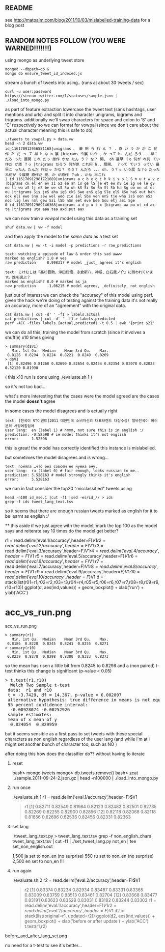 ## README

see http://matpalm.com/blog/2011/10/03/mislabelled-training-data for a blog post

## RANDOM NOTES FOLLOW (YOU WERE WARNED!!!!!!!)

using mongo as underlying tweet store

    mongod --dbpath=db &
    mongo db ensure_tweet_id_indexed.js

stream a bunch of tweets into using.. (runs at about 30 tweets / sec)

    curl -u user:password https://stream.twitter.com/1/statuses/sample.json | ./load_into_mongo.py

as part of feature extraction lowercase the tweet text (sans hashtags, user mentions and urls)
and split it into character unigrams, bigrams and trigrams. 
additionally we'll swap characters for space and colon to 'S' and 'C' respectively 
so we can format for vowpal (since we don't care about the actual character meaning this is safe to do)

    ./tweets_to_vowpal.py > data.vw
    head -n 3 data.vw
    id_116170912956551168|unigrams 、 最 開 ろ れ ん ？ . 原 い う か が こ 何 作 た だ っ て 早 h な o 展 |bigrams う展 いう 、か って h. んだ ろう .. 早こ だろ った 展開 これ だっ 原作 かな たん う？ な？ 開、 oh 最早 ？o 何が れ何 てい 作だ が原 ？っ |trigrams だろう 何が原 これ何 h.. 展開、 ？って ていう ってい 最早こ ったん たんだ 作だっ かな？ ろう？ んだろ ... oh. う？っ いう展 な？o だった れ何が う展開 原作だ 開、か が原作 ？oh 、かな 早これ
    1 id_116170912981721089|unigrams a c b e g i h k j s o l S n u t w v z |bigrams ck el en ev zi Sz ee ah is ge lS je et ew nS ie ig ve le gS no li wo aS tj eS be we sS Sw wh kS Si So Sn Sl Sb ha Sg oo on ut oc ou |trigrams Sis jeS aha igS ckS Swe enS gSg Sle elS kSo haS out hah ock eli ewo Sno sSw wel woo zie iel Sbe ven onS tje wha isS oon eSz noc lig lev nSl gew Szi lSb nSn eet eve bee Sou etj aSi Sge
    0 id_116170912969146368|unigrams a d p u t x |bigrams aa pu ut xd ax ta |trigrams uta aaa taa axd put aax

we can now train a vowpal model using this data as a training set

    shuf data.vw | vw -f model

and then apply the model to the <em>same data</em> as a test set 

    cat data.vw | vw -t -i model -p predictions -r raw_predictions

    text: watching a episode of law & order this sad awww
    marked as english? 1.0 # yes
    raw prediction     0.998317 # model _just_ agrees it's english

    text: こけむしは『高杉晋助、沖田総悟、永倉新八、神威、白石蔵ノ介』に誘われています。誰を選ぶ？
    marked as english? 0.0 # marked as ja
    raw prediction     -1.06215 # model agrees, _definitely_ not english

just out of interest we can check the "accuracy" of this model using <a>perf</a>. given the hack we're doing of testing
against the training data it's not really an accuracy, more of an "agreement" with the original data.

    cat data.vw | cut -d' ' -f1 > labels.actual
    cat predictions | cut -d' ' -f1 > labels.predicted
    perf -ACC -files labels.{actual,predicted} -t 0.5 | awk '{print $2}'

we can do all this; training the model from scratch (since it involves a shuffle) x10 times giving

    > summary(d$V1)
       Min. 1st Qu.  Median    Mean 3rd Qu.    Max. 
     0.8126  0.8204  0.8224  0.8221  0.8249  0.8269 
    > d$V1
     [1] 0.82496 0.81260 0.82690 0.82654 0.82454 0.82354 0.82078 0.82023 0.82120 0.81990

( this x10 run is done using ./evaluate.sh 1 )

so it's not too bad...

what's more interesting that the cases were the model agreed are the cases the model <b>doesn't</b> agree

in some cases the model disagrees and is actually right

    text: [천국이 RT이벤트]2011 대한민국 소비자신뢰 대표브랜드 대상수상! 알바천국이 여러분의 사랑에힘입어
    user lang:  en (label 1) # hmmm, not sure this is in english :/
    prediction: -0.52598 # ie model thinks it's not english
    error:      1.52598

this is great! the model has correctly identified this instance is mislabelled. 

but sometimes the model disagrees and is wrong...

    text: поняла …что она совсем не нужна ему.
    user lang:  ru (label 0) # fair enough, looks russian to me..
    prediction: 5.528163 # model strongly thinks it's english
    error:      5.528163

we can in fact consider the top20 "misclassified" tweets using

    head -n100 id_mse.1 |cut -f1 |sed -es/id_// > ids
    grep -f ids tweet_lang_text.tsv

so it seems that there are enough russian tweets marked as english for it to be learnt as english :/

** this aside if we just agree with the model, mark the top 100 as the model says and reiterate say 10 times 
do the model get better?

 r1 = read.delim('eval.1/accuracy',header=F)$V1
 r2 = read.delim('eval.2/accuracy',header=F)$V1
 r3 = read.delim('eval.3/accuracy',header=F)$V1
 r4 = read.delim('eval.4/accuracy',header=F)$V1
 r5 = read.delim('eval.5/accuracy',header=F)$V1
 r6 = read.delim('eval.6/accuracy',header=F)$V1
 r7 = read.delim('eval.7/accuracy',header=F)$V1
 r8 = read.delim('eval.8/accuracy',header=F)$V1
 r9 = read.delim('eval.9/accuracy',header=F)$V1
 r10 = read.delim('eval.10/accuracy',header=F)$V1
 d = stack(list(r01=r1,r02=r2,r03=r3,r04=r4,r05=r5,r06=r6,r07=r7,r08=r8,r09=r9,r10=r10))
 ggplot(d, aes(ind,values)) + geom_boxplot() + xlab('run') + ylab('ACC')
 # acc_vs_run.png

acc_vs_run.png

    > summary(r1)
       Min. 1st Qu.  Median    Mean 3rd Qu.    Max. 
     0.8186  0.8228  0.8245  0.8241  0.8255  0.8271 
    > summary(r10)
       Min. 1st Qu.  Median    Mean 3rd Qu.    Max. 
     0.8239  0.8278  0.8298  0.8300  0.8323  0.8373 

so the mean has risen a little bit from 0.8245 to 0.8298 and a (non paired) t-test thinks this change is significant (p-value < 0.05)

<pre>
> t.test(r1,r10)
  Welch Two Sample t-test
 data:  r1 and r10 
 t = -3.7428, df = 14.367, p-value = 0.002097
 alternative hypothesis: true difference in means is not equal to 0 
 95 percent confidence interval:
  -0.00928074 -0.00252926 
 sample estimates:
 mean of x mean of y 
  0.824054  0.829959
</pre>

but it seems sensible as a first pass to set tweets with these special characters as non english regardless of the 
user lang (and while i'm at i might set another bunch of character too, such as NO )

after doing this how does the classifier do?? without having to iterate

1) reset

    bash>  mongo tweets
    mongo> db.tweets.remove() 
    bash>  zcat ../sample.2011-09-24-2.json.gz | head -n100000 | ./load_into_mongo.py

2) run once

    ./evaluate.sh 1
    r1 = read.delim('eval.1/accuracy',header=F)$V1
    > r1
      [1] 0.82711 0.82549 0.81984 0.82123 0.82482 0.82501 0.82735 0.82269 0.82255 0.82900 0.82856
     [12] 0.82118 0.82068 0.82118 0.81856 0.82696 0.82536 0.82456 0.82331 0.82363 

3) set lang

    ./tweet_lang_text.py > tweet_lang_text.tsv
    grep -f non_english_chars tweet_lang_text.tsv | cut -f1 | ./set_tweet_lang.py not_en | tee set_non_english.out

    1,500 ja set to non_en (no surprise)
    550 ru set to non_en (no surprise)
    2,500 en set to non_en !!! 

4) run again

    ./evaluate.sh 2
     r2 = read.delim('eval.2/accuracy',header=F)$V1
     > r2
      [1] 0.83374 0.83234 0.82934 0.83487 0.83331 0.83365 0.83009 0.83759 0.83513 0.83461 0.82704
     [12] 0.83668 0.83477 0.83191 0.83623 0.83529 0.83031 0.83192 0.83244 0.83302
     r1 = read.delim('eval.1/accuracy',header=F)$V1
     r2 = read.delim('eval.2/accuracy',header=F)$V1
     d2 = stack(list(original=r1, updated=r2))
     ggplot(d2, aes(ind,values)) + geom_boxplot() + xlab('before or after update') + ylab('ACC')
     t.test(r1,r2) 

before_and_after_lang_set.png

 no need for a t-test to see it's better... 



